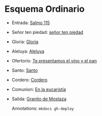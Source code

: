 # Esquema Ordinario

- Entrada: [Salmo 115](entrada/salmo_115.md)
- Señor ten piedad: [señor ten piedad](senior_ten_piedad/senior_5.md)
- Gloria: [Gloria](gloria/gloria_1.md)
- Aleluya: [Aleluya](aleluya/himno_de_paz.md)
- Ofertorio: [Te presentamos el vino y el pan](ofertorio/te_presentamos_el_vino_y_el_pan.md)
- Santo: [Santo](santo/santo_1.md)
- Cordero: [Cordero](cordero/cordero_1.md)
- Comunion: [En la eucaristía](comunion/en_la_eucaristia.md)
- Salida: [Granito de Mostaza](alabanzas/mostaza.md)

  Annotations:
  `mkdocs gh-deploy`

